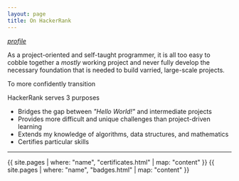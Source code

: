```yaml
---
layout: page
title: On HackerRank
---
```


<a href="{{ site.data.accounts.hackerrank.profile_link }}" target="_blank">*profile*</a>


As a project-oriented and self-taught programmer, it is all too easy to cobble together a *mostly* working project and never fully develop the necessary foundation that is needed to build varried, large-scale projects. 

To more confidently transition

HackerRank serves 3 purposes

* Bridges the gap between *"Hello World!"* and intermediate projects
* Provides more difficult and unique challenges than project-driven learning
* Extends my knowledge of algorithms, data structures, and mathematics
* Certifies particular skills

---

{{ site.pages | where: "name", "certificates.html" | map: "content" }}
{{ site.pages | where: "name", "badges.html" | map: "content" }}
